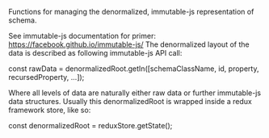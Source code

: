 Functions for managing the denormalized, immutable-js representation of schema.

See immutable-js documentation for primer: https://facebook.github.io/immutable-js/
The denormalized layout of the data is described as following immutable-js API call:

const rawData = denormalizedRoot.getIn([schemaClassName, id, property, recursedProperty, ...]);

Where all levels of data are naturally either raw data or further immutable-js data structures.
Usually this denormalizedRoot is wrapped inside a redux framework store, like so:

const denormalizedRoot = reduxStore.getState();
